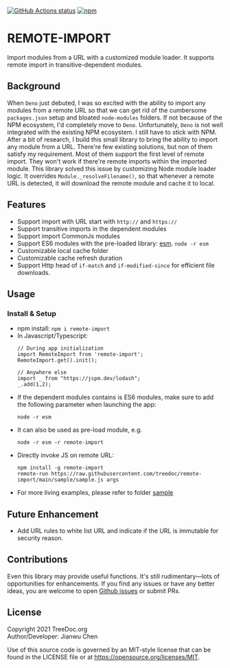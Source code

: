 <a href="https://github.com/treedoc/remote-import"><img alt="GitHub Actions status" src="https://github.com/treedoc/remote-import/workflows/Node%20CI/badge.svg"></a> 
<a href='https://www.npmjs.com/package/remote-import' target="_blank"><img alt="npm" src="https://img.shields.io/npm/v/remote-import"></a>

# REMOTE-IMPORT

Import modules from a URL with a customized module loader. It supports remote import in transitive-dependent modules.

## Background

When `Deno` just debuted, I was so excited with the ability to import any modules from a remote URL so that we can get rid of the cumbersome `packages.json` setup and bloated `node-modules` folders. If not because of the NPM ecosystem, I'd completely move to `Deno`. Unfortunately, `Deno` is not well integrated with the existing NPM ecosystem. I still have to stick with NPM. After a bit of research, I build this small library to bring the ability to import any module from a URL. There're few existing solutions, but non of them satisfy my requirement. Most of them support the first level of remote import. They won't work if there're remote imports within the imported module. This library solved this issue by customizing Node module loader logic. It overrides `Module._resolveFilename()`, so that whenever a remote URL is detected, it will download the remote module and cache it to local. 

## Features
- Support import with URL start with  `http://` and `https://`
- Support transitive imports in the dependent modules
- Support import CommonJs modules
- Support ES6 modules with the pre-loaded library: [esm](https://www.npmjs.com/package/esm). `node -r esm `
- Customizable local cache folder
- Customizable cache refresh duration
- Support Http head of `if-match` and `if-modified-since` for efficient file downloads.

## Usage

### Install & Setup
- npm install: `npm i remote-import`
- In Javascript/Typescript:
  ```
  // During app initialization
  import RemoteImport from 'remote-import';
  RemoteImport.get().init();

  // Anywhere else
  import _ from "https://jspm.dev/lodash";
  _.add(1,2);

  ```
- If the dependent modules contains is ES6 modules, make sure to add the following parameter when launching the app:
  ```
  node -r esm 
  ```
- It can also be used as pre-load module, e.g.
  ```
  node -r esm -r remote-import
  ```
- Directly invoke JS on remote URL:
  ```
  npm install -g remote-import
  remote-run https://raw.githubusercontent.com/treedoc/remote-import/main/sample/sample.js args
  ```
- For more living examples, please refer to folder [sample](https://github.com/treedoc/remote-import/tree/main/sample)

## Future Enhancement
- Add URL rules to white list URL and indicate if the URL is immutable for security reason.

## Contributions

Even this library may provide useful functions. It's still rudimentary—lots of opportunities for enhancements. If you find any issues or have any better ideas, you are welcome to open [Github issues](https://github.com/treedoc/remote-import/issues) or submit PRs.

## License

Copyright 2021 TreeDoc.org <BR>
Author/Developer: Jianwu Chen

Use of this source code is governed by an MIT-style license that can be found in the LICENSE file or at <https://opensource.org/licenses/MIT>.

